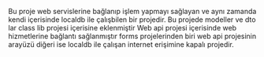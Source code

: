 Bu proje web servislerine bağlanıp işlem yapmayı sağlayan ve aynı zamanda kendi içerisinde localdb ile çalışbilen bir projedir. Bu projede modeller ve dto lar class lib projesi içerisine eklenmiştir
Web api projesi içerisinde web hizmetlerine bağlantı sağlanmıştır
forms projelerinden biri web api projesinin arayüzü diğeri ise localdb ile çalışan internet erişimine kapalı projedir.
